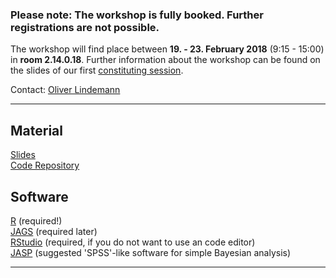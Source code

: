 ### Please note: The workshop is fully booked. Further registrations are not possible. ###


The workshop will find place between **19. - 23. February 2018** (9:15 - 15:00) in **room 2.14.0.18**. Further information about the workshop can be found on the slides of our first [constituting session](https://github.com/lindemann09/Potsdam-Bayes-2018/blob/master/slides/session0-orga.pdf). 

Contact: [Oliver Lindemann](http://cognitive-psychology.eu/lindemann/)

---

## Material

[Slides](https://github.com/lindemann09/Potsdam-Bayes-2018/tree/master/slides)  
[Code Repository](https://github.com/lindemann09/Potsdam-Bayes-2018/tree/master/code)   

## Software

[R](http://cran.us.r-project.org/) (required!)  
[JAGS](https://sourceforge.net/projects/mcmc-jags/files/JAGS/4.x/) (required 
  later)  
[RStudio](http://www.rstudio.com/products/rstudio/download/) (required, if you do not 
  want to use an code editor)  
[JASP](https://jasp-stats.org/) (suggested 'SPSS'-like software for simple Bayesian analysis)   


--- 
